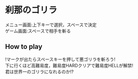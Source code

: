 # 刹那のゴリラ  
メニュー画面:上下キーで選択，スペースで決定  
ゲーム画面:スペースで相手を斬る  
  
## How to play  
!マークが出たらスペースキーを押して悪ゴリラを斬ろう!  
下に行くほど高難易度，難易度HARDクリアで難易度HELLが解禁!  
君は世界一のゴリラになれるのか!?  
